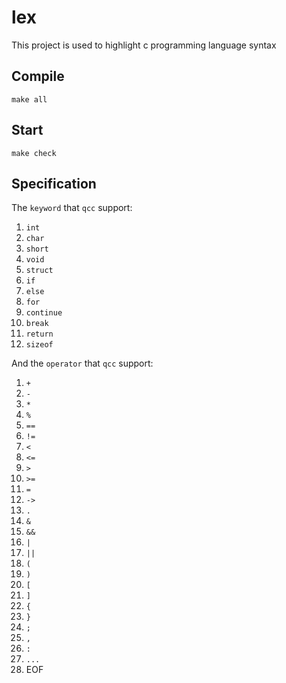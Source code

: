 # lex

This project is used to highlight c programming language syntax

## Compile

```shell
make all
```

## Start

```shell
make check
```

## Specification

The `keyword` that `qcc` support:

1. `int`
2. `char`
3. `short`
4. `void`
5. `struct`
6. `if`
7. `else`
8. `for`
9. `continue`
10. `break`
11. `return`
12. `sizeof`

And the `operator` that `qcc` support:

1. `+`
2. `-`
3. `*`
4. `%`
5. `==`
6. `!=`
7. `<`
8. `<=`
9. `>`
10. `>=`
11. `=`
12. `->`
13. `.`
14. `&`
15. `&&`
16. `|`
17. `||`
18. `(`
19. `)`
20. `[`
21. `]`
22. `{`
23. `}`
24. `;`
25. `,`
26. `:`
27. `...`
28. EOF
